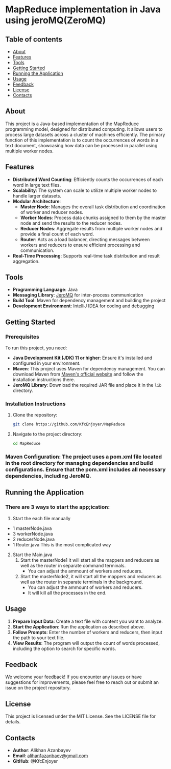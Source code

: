 # MapReduce implementation in Java using jeroMQ(ZeroMQ)

## Table of contents
* [About](#about)
* [Features](#features)
* [Tools](#tools)
* [Getting Started](#getting-started)
* [Running the Application](#running-the-application)
* [Usage](#usage)
* [Feedback](#feedback)
* [License](#license)
* [Contacts](#contacts)

## About
This project is a Java-based implementation of the MapReduce programming model, designed for distributed computing. It allows users to process large datasets across a cluster of machines efficiently. The primary function of this implementation is to count the occurrences of words in a text document, showcasing how data can be processed in parallel using multiple worker nodes.

## Features
- **Distributed Word Counting**: Efficiently counts the occurrences of each word in large text files.
- **Scalability**: The system can scale to utilize multiple worker nodes to handle larger datasets.
- **Modular Architecture**: 
  - **Master Node**: Manages the overall task distribution and coordination of worker and reducer nodes.
  - **Worker Nodes**: Process data chunks assigned to them by the master node and send the results to the reducer nodes.
  - **Reducer Nodes**: Aggregate results from multiple worker nodes and provide a final count of each word.
  - **Router**: Acts as a load balancer, directing messages between workers and reducers to ensure efficient processing and communication.
- **Real-Time Processing**: Supports real-time task distribution and result aggregation.

## Tools
- **Programming Language**: Java
- **Messaging Library**: [JeroMQ](https://github.com/zeromq/jeromq) for inter-process communication
- **Build Tool**: Maven for dependency management and building the project
- **Development Environment**: IntelliJ IDEA for coding and debugging

## Getting Started
### Prerequisites
To run this project, you need:
- **Java Development Kit (JDK) 11 or higher**: Ensure it's installed and configured in your environment.
- **Maven**: This project uses Maven for dependency management. You can download Maven from [Maven's official website](https://maven.apache.org/download.cgi) and follow the installation instructions there.
- **JeroMQ Library**: Download the required JAR file and place it in the `lib` directory.

### Installation Instructions
1. Clone the repository:
   ```bash
   git clone https://github.com/KfcEnjoyer/MapReduce
2. Navigate to the project directory:
   ```bash
   cd MapReduce
### Maven Configuration: The project uses a pom.xml file located in the root directory for managing dependencies and build configurations. Ensure that the pom.xml includes all necessary dependencies, including JeroMQ.

## Running the Application
### There are 3 ways to start the app;ication:
1. Start the each file manually
 * 1 masterNode.java
 * 3 workerNode.java
 * 2 reducerNode.java
 * 1 Router.java
  This is the most complicated way
2. Start the Main.java
    1. Start the masterNode1 it will start all the mappers and reducers as well as the router in separate command terminals. 
       * You can adjust the ammount of workers and reducers.
    2. Start the masterNode2, it will start all the mappers and reducers as well as the router in separate terminals in the background.
       * You can adjust the ammount of workers and reducers.
       * It will kill all the processes in the end.

## Usage
1. **Prepare Input Data**: Create a text file with content you want to analyze.
2. **Start the Application**: Run the application as described above.
3. **Follow Prompts**: Enter the number of workers and reducers, then input the path to your text file.
4. **View Results**: The program will output the count of words processed, including the option to search for specific words.

## Feedback
We welcome your feedback! If you encounter any issues or have suggestions for improvements, please feel free to reach out or submit an issue on the project repository.

## License
This project is licensed under the MIT License. See the LICENSE file for details.

## Contacts
- **Author**: Alikhan Azanbayev
- **Email**: alihan1azanbaev@gmail.com
- **GitHub**: @KfcEnjoyer
